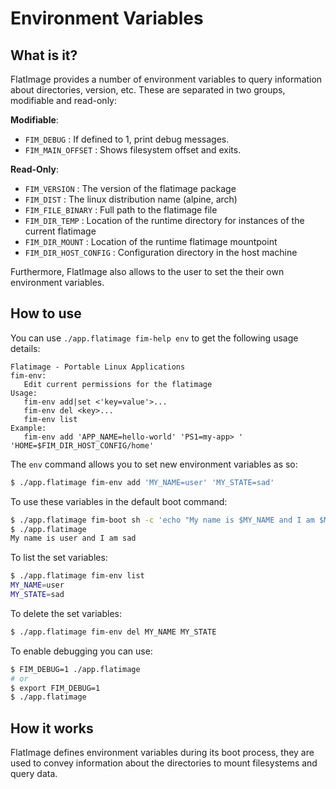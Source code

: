 # Environment Variables

## What is it?
FlatImage provides a number of environment variables to query information about
directories, version, etc. These are separated in two groups, modifiable and
read-only:

**Modifiable**:

* `FIM_DEBUG`       : If defined to 1, print debug messages.
* `FIM_MAIN_OFFSET` : Shows filesystem offset and exits.

**Read-Only**:

* `FIM_VERSION`           : The version of the flatimage package
* `FIM_DIST`              : The linux distribution name (alpine, arch)
* `FIM_FILE_BINARY`       : Full path to the flatimage file
* `FIM_DIR_TEMP`          : Location of the runtime directory for instances of the current flatimage
* `FIM_DIR_MOUNT`         : Location of the runtime flatimage mountpoint
* `FIM_DIR_HOST_CONFIG`   : Configuration directory in the host machine

Furthermore, FlatImage also allows to the user to set the their own environment
variables.

## How to use

You can use `./app.flatimage fim-help env` to get the following usage details:

```
Flatimage - Portable Linux Applications
fim-env:
   Edit current permissions for the flatimage
Usage:
   fim-env add|set <'key=value'>...
   fim-env del <key>...
   fim-env list
Example:
   fim-env add 'APP_NAME=hello-world' 'PS1=my-app> ' 'HOME=$FIM_DIR_HOST_CONFIG/home'
```

The `env` command allows you to set new environment variables as so:

```bash
$ ./app.flatimage fim-env add 'MY_NAME=user' 'MY_STATE=sad'
```

To use these variables in the default boot command:

```bash
$ ./app.flatimage fim-boot sh -c 'echo "My name is $MY_NAME and I am $MY_STATE"'
$ ./app.flatimage
My name is user and I am sad
```

To list the set variables:
```bash
$ ./app.flatimage fim-env list
MY_NAME=user
MY_STATE=sad
```

To delete the set variables:
```bash
$ ./app.flatimage fim-env del MY_NAME MY_STATE
```

To enable debugging you can use:

```bash
$ FIM_DEBUG=1 ./app.flatimage
# or
$ export FIM_DEBUG=1
$ ./app.flatimage
```

## How it works

FlatImage defines environment variables during its boot process, they are used
to convey information about the directories to mount filesystems and query data.
